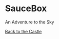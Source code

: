 # SauceBox
An Adventure to the Sky


[Back to the Castle](https://whcampbell.github.io/Ivys-Castle/)
